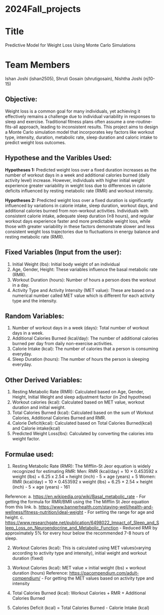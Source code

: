 # 2024Fall_projects

# Title
Predictive Model for Weight Loss Using Monte Carlo Simulations

# Team Members
Ishan Joshi (ishan2505), Shruti Gosain (shrutigosain), Nishtha Joshi (nj10-15)

## Objective:
Weight loss is a common goal for many individuals, yet achieving it effectively remains a challenge due to individual variability in responses to sleep and exercise. Traditional fitness plans often assume a one-routine-fits-all approach, leading to inconsistent results. This project aims to design a Monte Carlo simulation model that incorporates key factors like workout type, intensity, duration, metabolic rate, sleep duration and caloric intake to predict weight loss outcomes. 

## Hypothese and the Varibles Used:
**Hypotheses 1:** Predicted weight loss over a fixed duration increases as the number of workout days in a week and additional calories burned (daily activity level) increase. However, individuals with higher initial weight experience greater variability in weight loss due to differences in calorie deficits influenced by resting metabolic rate (RMR) and workout intensity.

**Hypotheses 2:** Predicted weight loss over a fixed duration is significantly influenced by variations in calorie intake, sleep duration, workout days, and additional calories burned from non-workout activities. Individuals with consistent calorie intake, adequate sleep duration (≥8 hours), and regular workout days experience faster and more predictable weight loss, while those with greater variability in these factors demonstrate slower and less consistent weight loss trajectories due to fluctuations in energy balance and resting metabolic rate (RMR).

## Fixed Variables (Input from the user):
1. Initial Weight (lbs): Initial body weight of an individual
2. Age, Gender, Height: These variables influence the basal metabolic rate (RMR).
3. Workout Duration (hours): Number of hours a person does the workout in a day.
4. Activity Type and Activity Intensity (MET value): These are based on a numerical number called MET value which is different for each activity type and the intensity.

## Random Variables:
1. Number of workout days in a week (days): Total number of workout days in a week.
2. Additional Calories Burned (kcal/day): The number of additional calories burned per day from daily non-exercise activities.
3. Calorie Intake (kcal): The number of calories that a person is consuming everyday.
4. Sleep Duration (hours): The number of hours the person is sleeping everyday.

## Other Derived Variables:
1. Resting Metabolic Rate (RMR): Calculated based on Age, Gender, Height, Initial Weight and sleep adjustment factor (in 2nd hypothese)
2. Workout calories (kcal): Calculated based on MET value, workout duration and initial weight.
3. Total Calories Burned (kcal): Calculated based on the sum of Workout Calories, Additional Calories Burned and RMR.
4. Calorie Deficit(kcal): Calculated based on Total Calories Burned(kcal) and Calorie intake(kcal)
5. Predicted Weight Loss(lbs): Calculated by converting the calories into weight factor.

## Formulae used:
1. Resting Metabolic Rate (RMR): The Mifflin-St Jeor equation is widely recognized for estimating RMR:
   Men: RMR (kcal/day) = 10 × 0.453592 x weight (lbs) + 6.25 x 2.54 × height (inch) - 5 × age (years) + 5
   Women: RMR (kcal/day) = 10 × 0.453592 x weight (lbs) + 6.25 × 2.54 × height (inch) - 5 × age (years) - 161

Reference:
a. https://en.wikipedia.org/wiki/Basal_metabolic_rate - For getting the formula for RMR/BMR using the The Mifflin St Jeor equation from this link.
b. https://www.bannerhealth.com/staying-well/health-and-wellness/fitness-nutrition/ideal-weight - For setting the range for age and height.
c. https://www.researchgate.net/publication/6498022_Impact_of_Sleep_and_Sleep_Loss_on_Neuroendocrine_and_Metabolic_Function - Reduced RMR by approximately 5% for every hour below the recommended 7-8 hours of sleep.

2. Workout Calories (kcal): This is calculated using MET values(varying according to activity type and intensity), initial weight and workout duration (fixed)

3. Workout Calories (kcal): MET value × initial weight (lbs) × workout duration (hours)
Reference: https://pacompendium.com/adult-compendium/ - For getting the MET values based on activity type and intensity

4. Total Calories Burned (kcal): Workout Calories + RMR + Additional Calories Burned

5. Calories Deficit (kcal) = Total Calories Burned - Calorie Intake (kcal)
